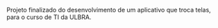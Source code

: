 Projeto finalizado do desenvolvimento de um aplicativo que troca telas, para o curso de TI da ULBRA.
